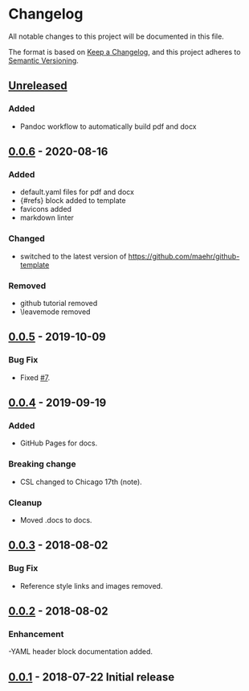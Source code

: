 # Changelog

All notable changes to this project will be documented in this file.

The format is based on [Keep a Changelog](https://keepachangelog.com/en/1.0.0/),
and this project adheres to [Semantic Versioning](https://semver.org/spec/v2.0.0.html).

## [Unreleased](https://github.com/maehr/academic-pandoc-template/compare/...HEAD)

### Added

- Pandoc workflow to automatically build pdf and docx

## [0.0.6](https://github.com/maehr/academic-pandoc-template/tree/v0.0.6) - 2020-08-16

### Added

- default.yaml files for pdf and docx
- {#refs} block added to template
- favicons added
- markdown linter

### Changed

- switched to the latest version of <https://github.com/maehr/github-template>

### Removed

- github tutorial removed
- \leavemode removed

## [0.0.5](https://github.com/maehr/academic-pandoc-template/tree/v0.0.5) - 2019-10-09

### Bug Fix

- Fixed [#7](https://github.com/maehr/academic-pandoc-template/issues/7).

## [0.0.4](https://github.com/maehr/academic-pandoc-template/tree/v0.0.4) - 2019-09-19

### Added

- GitHub Pages for docs.

### Breaking change

- CSL changed to Chicago 17th (note).

### Cleanup

- Moved .docs to docs.

## [0.0.3](https://github.com/maehr/academic-pandoc-template/tree/v0.0.3) - 2018-08-02

### Bug Fix

- Reference style links and images removed.

## [0.0.2](https://github.com/maehr/academic-pandoc-template/tree/v0.0.2) - 2018-08-02

### Enhancement

-YAML header block documentation added.

## [0.0.1](https://github.com/maehr/academic-pandoc-template/tree/v0.0.1) - 2018-07-22 Initial release
